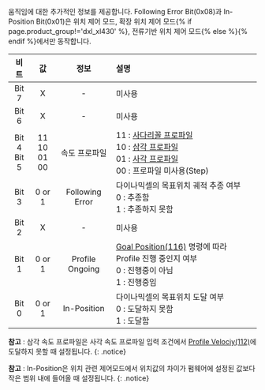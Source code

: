 
움직임에 대한 추가적인 정보를 제공합니다. Following Error Bit(0x08)과 In-Position Bit(0x01)은 위치 제어 모드, 확장 위치 제어 모드{% if page.product_group!='dxl_xl430' %}, 전류기반 위치 제어 모드{% else %}{% endif %}에서만 동작합니다.

|       비트       |          값          |      정보       | 설명                                                                                                             |
|:----------------:|:--------------------:|:---------------:|:-----------------------------------------------------------------------------------------------------------------|
|      Bit 7       |          X           |        -        | 미사용                                                                                                           |
|      Bit 6       |          X           |        -        | 미사용                                                                                                           |
| Bit 4 <br> Bit 5 | 11<br>10<br>01<br>00 |  속도 프로파일  | 11 : [사다리꼴 프로파일]<br />10 : [삼각 프로파일]<br />01 : [사각 프로파일]<br />00 : 프로파일 미사용(Step)     |
|      Bit 3       |        0 or 1        | Following Error | 다이나믹셀의 목표위치 궤적 추종 여부<br>0 : 추종함<br>1 : 추종하지 못함                                          |
|      Bit 2       |          X           |        -        | 미사용                                                                                                           |
|      Bit 1       |        0 or 1        | Profile Ongoing | [Goal Position(116)](#goal-postion116) 명령에 따라 Profile 진행 중인지 여부<br>0 : 진행중이 아님<br>1 : 진행중임 |
|      Bit 0       |        0 or 1        |   In-Position   | 다이나믹셀의 목표위치 도달 여부<br>0 : 도달하지 못함<br>1 : 도달함                                               |

**참고** : 삼각 속도 프로파일은 사각 속도 프로파일 입력 조건에서 [Profile Velociy(112)](#profile-velocity112)에 도달하지 못할 때 설정됩니다.
{: .notice}

**참고** : In-Position은 위치 관련 제어모드에서 위치값의 차이가 펌웨어에 설정된 값보다 작은 범위 내에 들어올 때 설정됩니다.
{: .notice}

[사다리꼴 프로파일]: #profile-velocity112
[삼각 프로파일]: #profile-velocity112
[사각 프로파일]: #profile-velocity112
